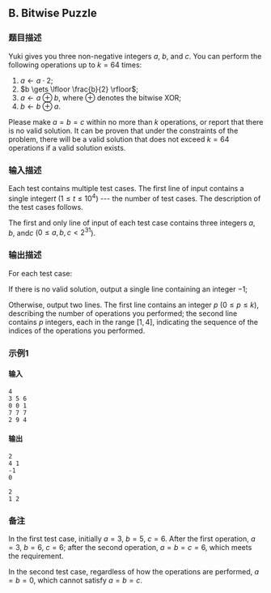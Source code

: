 ## B. Bitwise Puzzle

### 题目描述

<div>

Yuki gives you three non-negative integers $a$, $b$, and $c$. You can perform the following operations
up to $k = 64$ times:

1.  $a \gets a \cdot 2$;
2.  $b \gets \lfloor \frac{b}{2} \rfloor$;
3.  $a \gets a \oplus b$, where $\oplus$ denotes the bitwise XOR;
4.  $b \gets b \oplus a$.

Please make $a = b = c$ within no more than $k$ operations, or report that there is no
valid solution. It can be proven that under the constraints of the
problem, there will be a valid solution that does not exceed $k = 64$ operations if a valid solution
exists.

</div>

### 输入描述

Each test contains multiple test cases. The first line of input contains
a single integer$t$ ($1 \leq t \leq 10^4$) --- the number of test
cases. The description of the test cases follows.

The first and only line of input of each test case contains three
integers $a$, $b$,
and$c$ ($0 \leq a, b, c < 2^{31}$).

### 输出描述

<div>

For each test case:

</div>

<div>

</div>

<div>

If there is no valid solution, output a single line containing an
integer $-1$;

</div>

<div>

Otherwise, output two lines. The first line contains an
integer $p$ ($0 \leq p \leq k$),
describing the number of operations you performed; the second line
contains $p$ integers, each in the
range $[1, 4]$, indicating the sequence of
the indices of the operations you performed.

</div>

### 示例1

#### 输入

```plain
4
3 5 6
0 0 1
7 7 7
2 9 4
```

#### 输出

```plain
2
4 1
-1
0

2
1 2
```

### 备注

In the first test case, initially $a = 3$, $b = 5$, $c = 6$.
After the first operation, $a = 3$, $b = 6$, $c = 6$;
after the second operation, $a = b = c = 6$,
which meets the requirement.

In the second test case, regardless of how the operations are performed, $a = b = 0$, which cannot satisfy $a = b = c$.
